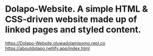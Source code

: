 # Dolapo-Website. A simple HTML & CSS-driven website made up of linked pages and styled content.

https://Dolapo-Website.oluwadolamipomo.repl.co
https://aboutdolapo.netlify.app/index.html

